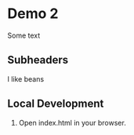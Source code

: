 # Demo 2

Some text

## Subheaders

I like beans

## Local Development

1. Open index.html  in your browser.
